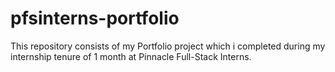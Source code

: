 # pfsinterns-portfolio
This repository consists of my Portfolio project which i completed during my internship tenure of 1 month at Pinnacle Full-Stack Interns.
